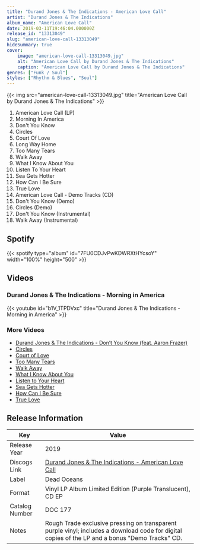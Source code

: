 ```yaml
---
title: "Durand Jones & The Indications - American Love Call"
artist: "Durand Jones & The Indications"
album_name: "American Love Call"
date: 2019-03-11T19:46:04.000000Z
release_id: "13313049"
slug: "american-love-call-13313049"
hideSummary: true
cover:
    image: "american-love-call-13313049.jpg"
    alt: "American Love Call by Durand Jones & The Indications"
    caption: "American Love Call by Durand Jones & The Indications"
genres: ["Funk / Soul"]
styles: ["Rhythm & Blues", "Soul"]
---
```


{{< img src="american-love-call-13313049.jpg" title="American Love Call by Durand Jones & The Indications" >}}

<!-- section break -->

1. American Love Call (LP)
2. Morning In America
3. Don't You Know
4. Circles
5. Court Of Love
6. Long Way Home
7. Too Many Tears
8. Walk Away
9. What I Know About You
10. Listen To Your Heart
11. Sea Gets Hotter
12. How Can I Be Sure
13. True Love
14. American Love Call - Demo Tracks (CD)
15. Don't You Know (Demo)
16. Circles (Demo)
17. Don't You Know (Instrumental)
18. Walk Away (Instrumental)

<!-- section break -->


## Spotify
{{< spotify type="album" id="7FU0CDJvPwKDWRXtHYcsoY" width="100%" height="500" >}}



## Videos
### Durand Jones & The Indications - Morning in America
{{< youtube id="b1V_1TPDVxc" title="Durand Jones & The Indications - Morning in America" >}}<br>

### More Videos

- [Durand Jones & The Indications - Don’t You Know (feat. Aaron Frazer)](https://www.youtube.com/watch?v=D2s5xuPwQhU)
- [Circles](https://www.youtube.com/watch?v=pmlO_Vbe4qs)
- [Court of Love](https://www.youtube.com/watch?v=MHu11yPdatg)
- [Too Many Tears](https://www.youtube.com/watch?v=YVgvEiE7Lwo)
- [Walk Away](https://www.youtube.com/watch?v=JRoQ3pU4i1k)
- [What I Know About You](https://www.youtube.com/watch?v=CN-GOo8BeF8)
- [Listen to Your Heart](https://www.youtube.com/watch?v=jcwF7WlqrN0)
- [Sea Gets Hotter](https://www.youtube.com/watch?v=HGKwkYpB3fI)
- [How Can I Be Sure](https://www.youtube.com/watch?v=Ouut4xyeOIU)
- [True Love](https://www.youtube.com/watch?v=L8demwJ3318)


## Release Information
|  Key           | Value                                                |
| ---------------| ---------------------------------------------------- |
| Release Year   | 2019                                   |
| Discogs Link   | [Durand Jones & The Indications - American Love Call](https://www.discogs.com/release/13313049-Durand-Jones-The-Indications-American-Love-Call) |
| Label          | Dead Oceans |
| Format         | Vinyl LP Album Limited Edition (Purple Translucent), CD EP |
| Catalog Number | DOC 177 |
| Notes | Rough Trade exclusive pressing on transparent purple vinyl; includes a download code for digital copies of the LP and a bonus "Demo Tracks" CD. |
